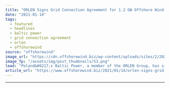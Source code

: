```yaml
---
title: "ORLEN Signs Grid Connection Agreement for 1.2 GW Offshore Wind Farm"
date: "2021-01-14"
tags: 
  - featured
  - headlines
  - baltic power
  - grid connection agreement
  - orlen
  - offshorewind
source: "offshorewind"
image_url: "https://cdn.offshorewind.biz/wp-content/uploads/sites/2/2021/01/14155005/ORLEN-Signs-Grid-Connection-Agreement-for-1.2-GW-Offshore-Wind-Farm.png"
image_fp: "/assets/img/post_thumbnails/53.png"
lead: "Poland&#8217;s Baltic Power, a member of the ORLEN Group, has signed a grid connection"
article_url: "https://www.offshorewind.biz/2021/01/14/orlen-signs-grid-connection-agreement-for-1-2-gw-offshore-wind-farm/"
---
```


---
